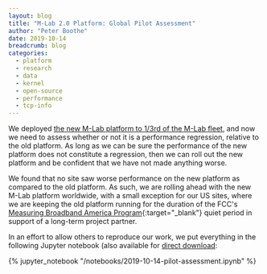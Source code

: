```yaml
---
layout: blog
title: "M-Lab 2.0 Platform: Global Pilot Assessment"
author: "Peter Boothe"
date: 2019-10-14
breadcrumb: blog
categories:
  - platform
  - research
  - data
  - kernel
  - open-source
  - performance
  - tcp-info
---
```


We deployed [the new M-Lab platform to 1/3rd of the M-Lab fleet](/blog/global-pilot-entry), and now we
need to assess whether or not it is a performance regression, relative to the
old platform.  As long as we can be sure the performance of the new platform
does not constitute a regression, then we can roll out the new platform and be
confident that we have not made anything worse.

<!--more-->

We found that no site saw worse performance on the new
platform as compared to the old platform. As such, we are rolling ahead with the
new M-Lab platform worldwide, with a small exception for our US sites, where we
are keeping the old platform running for the duration of the FCC's [Measuring Broadband
America Program](https://www.fcc.gov/general/measuring-broadband-america){:target="_blank"} quiet period in support of a long-term project partner.

In an effort to allow others to reproduce our work, we put everything in the
following
Jupyter notebook (also available for [direct download](https://github.com/m-lab/website/raw/master/notebooks/2019-10-14-pilot-assessment.ipynb):

{% jupyter_notebook "/notebooks/2019-10-14-pilot-assessment.ipynb" %}
